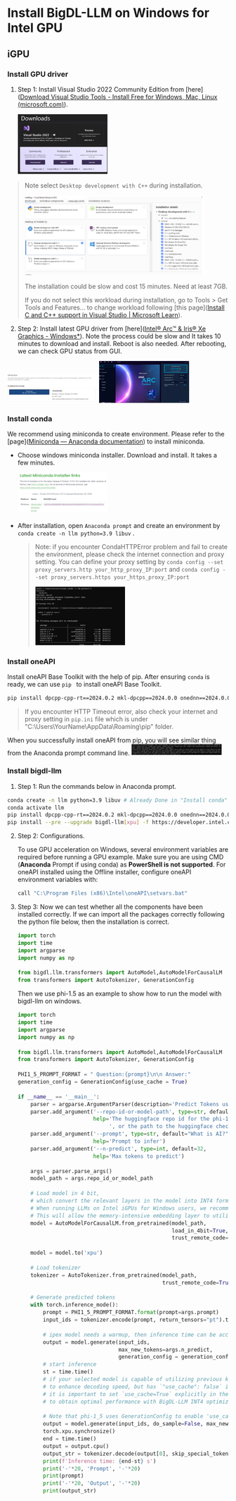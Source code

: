 # Install BigDL-LLM on Windows for Intel GPU

## iGPU

### Install GPU driver

1. Step 1: Install Visual Studio 2022 Community Edition from [here]([Download Visual Studio Tools - Install Free for Windows, Mac, Linux (microsoft.com)](https://visualstudio.microsoft.com/downloads/)). 

   <img src="./figs/fig1.png"  style="zoom:20%;" />

> Note select `Desktop development with C++` during installation. 
>
> <img src="./figs/fig2.png" alt="image-20240221102252560" style="zoom:40%;" />
>
> The installation could be slow and cost 15 minutes. Need at least 7GB. 
>
> If you do not select this workload during installation, go to Tools > Get Tools and Features... to change workload following [this page]([Install C and C++ support in Visual Studio | Microsoft Learn](https://learn.microsoft.com/en-us/cpp/build/vscpp-step-0-installation?view=msvc-170#step-4---choose-workloads)). 

2. Step 2: Install latest GPU driver from [here]([Intel® Arc™ & Iris® Xe Graphics - Windows*](https://www.intel.com/content/www/us/en/download/785597/intel-arc-iris-xe-graphics-windows.html)). Note the process could be slow and It takes 10 minutes to download and install. Reboot is also needed.  After rebooting, we can check GPU status from GUI. 

<img src="./figs/fig3.png" alt="image-20240221102217795" style="zoom:20%;" />

<img src="./figs/fig4.png" alt="image-20240221105834031" style="zoom:20%;" />

### Install conda

We recommend using miniconda to create environment. Please refer to the [page]([Miniconda — Anaconda documentation](https://docs.anaconda.com/free/miniconda/)) to install miniconda. 

* Choose windows miniconda installer. Download and install. It takes a few minutes. 

  <img src="./figs/fig5.png" alt="image-20240221110402278" style="zoom:20%;" />

* After installation, open `Anaconda prompt` and create an environment by `conda create -n llm python=3.9 libuv` . 

  > Note: if you encounter CondaHTTPError problem and fail to create the environment, please check the internet connection and proxy setting. You can define your proxy setting by `conda config --set proxy_servers.http your_http_proxy_IP:port` and `conda config --set proxy_servers.https your_https_proxy_IP:port`
  >
  > <img src="./figs/fig6.png" alt="image-20240221122852777" style="zoom:20%;" />

### Install oneAPI 

 Install oneAPI Base Toolkit with the help of pip. After ensuring  `conda` is ready, we can use `pip ` to install oneAPI Base Toolkit. 

```bash
pip install dpcpp-cpp-rt==2024.0.2 mkl-dpcpp==2024.0.0 onednn==2024.0.0
```

> If you encounter HTTP Timeout error, also check your internet and proxy setting in `pip.ini` file which is under "C:\Users\YourName\AppData\Roaming\pip"  folder. 

When you successfully install oneAPI from pip, you will see similar thing from the Anaconda prompt command line. <img src="./figs/fig7.png" alt="image-20240221130508668" style="zoom:20%;" />

### Install bigdl-llm

1. Step 1: Run the commands below in Anaconda prompt. 

```bash
conda create -n llm python=3.9 libuv # Already Done in "Install conda" section
conda activate llm
pip install dpcpp-cpp-rt==2024.0.2 mkl-dpcpp==2024.0.0 onednn==2024.0.0 # Already done in "Install oneAPI" section
pip install --pre --upgrade bigdl-llm[xpu] -f https://developer.intel.com/ipex-whl-stable-xpu
```

2. Step 2: Configurations. 

   To use GPU acceleration on Windows, several environment variables are required before running a GPU example. Make sure you are using CMD (**Anaconda** Prompt if using conda) as **PowerShell is not supported**. For oneAPI installed using the Offline installer, configure oneAPI environment variables with:

   ```bash
   call "C:\Program Files (x86)\Intel\oneAPI\setvars.bat"
   ```

3. Step 3: Now we can test whether all the components have been installed correctly. If we can import all the packages correctly following the python file below, then the installation is correct. 
   ```python
   import torch
   import time
   import argparse
   import numpy as np
   
   from bigdl.llm.transformers import AutoModel,AutoModelForCausalLM
   from transformers import AutoTokenizer, GenerationConfig
   ```

   Then we use phi-1.5 as an example to show how to run the model with bigdl-llm on windows. 
   ```python
   import torch
   import time
   import argparse
   import numpy as np
   
   from bigdl.llm.transformers import AutoModel,AutoModelForCausalLM
   from transformers import AutoTokenizer, GenerationConfig
   
   PHI1_5_PROMPT_FORMAT = " Question:{prompt}\n\n Answer:"
   generation_config = GenerationConfig(use_cache = True)
   
   if __name__ == '__main__':
       parser = argparse.ArgumentParser(description='Predict Tokens using `generate()` API for phi-1_5 model')
       parser.add_argument('--repo-id-or-model-path', type=str, default="C://Users/zhicunlv/OneDrive - Intel Corporation/Desktop/issues/demo/models/phi-1_5",
                           help='The huggingface repo id for the phi-1_5 model to be downloaded'
                                ', or the path to the huggingface checkpoint folder')
       parser.add_argument('--prompt', type=str, default="What is AI?",
                           help='Prompt to infer')
       parser.add_argument('--n-predict', type=int, default=32,
                           help='Max tokens to predict')
   
       args = parser.parse_args()
       model_path = args.repo_id_or_model_path
   
       # Load model in 4 bit,
       # which convert the relevant layers in the model into INT4 format
       # When running LLMs on Intel iGPUs for Windows users, we recommend setting `cpu_embedding=True` in the from_pretrained function.
       # This will allow the memory-intensive embedding layer to utilize the CPU instead of iGPU.
       model = AutoModelForCausalLM.from_pretrained(model_path,
                                                    load_in_4bit=True,
                                                    trust_remote_code=True)
   
       model = model.to('xpu')
   
       # Load tokenizer
       tokenizer = AutoTokenizer.from_pretrained(model_path,
                                                 trust_remote_code=True)
       
       # Generate predicted tokens
       with torch.inference_mode():
           prompt = PHI1_5_PROMPT_FORMAT.format(prompt=args.prompt)
           input_ids = tokenizer.encode(prompt, return_tensors="pt").to('xpu')
   
           # ipex model needs a warmup, then inference time can be accurate
           output = model.generate(input_ids,
                                   max_new_tokens=args.n_predict,
                                   generation_config = generation_config)
           # start inference
           st = time.time()
           # if your selected model is capable of utilizing previous key/value attentions
           # to enhance decoding speed, but has `"use_cache": false` in its model config,
           # it is important to set `use_cache=True` explicitly in the `generate` function
           # to obtain optimal performance with BigDL-LLM INT4 optimizations
   
           # Note that phi-1_5 uses GenerationConfig to enable 'use_cache'
           output = model.generate(input_ids, do_sample=False, max_new_tokens=args.n_predict, generation_config = generation_config)
           torch.xpu.synchronize()
           end = time.time()
           output = output.cpu()
           output_str = tokenizer.decode(output[0], skip_special_tokens=True)
           print(f'Inference time: {end-st} s')
           print('-'*20, 'Prompt', '-'*20)
           print(prompt)
           print('-'*20, 'Output', '-'*20)
           print(output_str)
   ```

   

